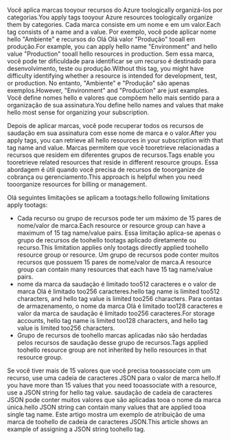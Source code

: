 <span data-ttu-id="1f7de-101">Você aplica marcas tooyour recursos do Azure toologically organizá-los por categorias.</span><span class="sxs-lookup"><span data-stu-id="1f7de-101">You apply tags tooyour Azure resources toologically organize them by categories.</span></span> <span data-ttu-id="1f7de-102">Cada marca consiste em um nome e em um valor.</span><span class="sxs-lookup"><span data-stu-id="1f7de-102">Each tag consists of a name and a value.</span></span> <span data-ttu-id="1f7de-103">Por exemplo, você pode aplicar nome hello "Ambiente" e recursos do Olá Olá valor "Produção" tooall em produção.</span><span class="sxs-lookup"><span data-stu-id="1f7de-103">For example, you can apply hello name "Environment" and hello value "Production" tooall hello resources in production.</span></span> <span data-ttu-id="1f7de-104">Sem essa marca, você pode ter dificuldade para identificar se um recurso é destinado para desenvolvimento, teste ou produção.</span><span class="sxs-lookup"><span data-stu-id="1f7de-104">Without this tag, you might have difficulty identifying whether a resource is intended for development, test, or production.</span></span> <span data-ttu-id="1f7de-105">No entanto, "Ambiente" e "Produção" são apenas exemplos.</span><span class="sxs-lookup"><span data-stu-id="1f7de-105">However, "Environment" and "Production" are just examples.</span></span> <span data-ttu-id="1f7de-106">Você define nomes hello e valores que compõem hello mais sentido para a organização de sua assinatura.</span><span class="sxs-lookup"><span data-stu-id="1f7de-106">You define hello names and values that make hello most sense for organizing your subscription.</span></span>

<span data-ttu-id="1f7de-107">Depois de aplicar marcas, você pode recuperar todos os recursos de saudação em sua assinatura com esse nome de marca e o valor.</span><span class="sxs-lookup"><span data-stu-id="1f7de-107">After you apply tags, you can retrieve all hello resources in your subscription with that tag name and value.</span></span> <span data-ttu-id="1f7de-108">Marcas permitem que você tooretrieve relacionadas a recursos que residem em diferentes grupos de recursos.</span><span class="sxs-lookup"><span data-stu-id="1f7de-108">Tags enable you tooretrieve related resources that reside in different resource groups.</span></span> <span data-ttu-id="1f7de-109">Essa abordagem é útil quando você precisa de recursos de tooorganize de cobrança ou gerenciamento.</span><span class="sxs-lookup"><span data-stu-id="1f7de-109">This approach is helpful when you need tooorganize resources for billing or management.</span></span>

<span data-ttu-id="1f7de-110">Olá seguintes limitações se aplicam a tootags:</span><span class="sxs-lookup"><span data-stu-id="1f7de-110">hello following limitations apply tootags:</span></span>

* <span data-ttu-id="1f7de-111">Cada recurso ou grupo de recursos pode ter um máximo de 15 pares de nome/valor de marca.</span><span class="sxs-lookup"><span data-stu-id="1f7de-111">Each resource or resource group can have a maximum of 15 tag name/value pairs.</span></span> <span data-ttu-id="1f7de-112">Essa limitação aplica-se apenas o grupo de recursos de toohello tootags aplicado diretamente ou recurso.</span><span class="sxs-lookup"><span data-stu-id="1f7de-112">This limitation applies only tootags directly applied toohello resource group or resource.</span></span> <span data-ttu-id="1f7de-113">Um grupo de recursos pode conter muitos recursos que possuem 15 pares de nome/valor de marca.</span><span class="sxs-lookup"><span data-stu-id="1f7de-113">A resource group can contain many resources that each have 15 tag name/value pairs.</span></span> 
* <span data-ttu-id="1f7de-114">nome da marca da saudação é limitado too512 caracteres e o valor de marca Olá é limitado too256 caracteres.</span><span class="sxs-lookup"><span data-stu-id="1f7de-114">hello tag name is limited too512 characters, and hello tag value is limited too256 characters.</span></span> <span data-ttu-id="1f7de-115">Para contas de armazenamento, o nome da marca Olá é limitado too128 caracteres e valor da marca de saudação é limitado too256 caracteres.</span><span class="sxs-lookup"><span data-stu-id="1f7de-115">For storage accounts, hello tag name is limited too128 characters, and hello tag value is limited too256 characters.</span></span>
* <span data-ttu-id="1f7de-116">Grupo de recursos de toohello marcas aplicadas não são herdadas pelos recursos de saudação desse grupo de recursos.</span><span class="sxs-lookup"><span data-stu-id="1f7de-116">Tags applied toohello resource group are not inherited by hello resources in that resource group.</span></span> 

<span data-ttu-id="1f7de-117">Se você tiver mais de 15 valores que você precisa tooassociate com um recurso, use uma cadeia de caracteres JSON para o valor de marca hello.</span><span class="sxs-lookup"><span data-stu-id="1f7de-117">If you have more than 15 values that you need tooassociate with a resource, use a JSON string for hello tag value.</span></span> <span data-ttu-id="1f7de-118">saudação de cadeia de caracteres JSON pode conter muitos valores que são aplicadas tooa o nome da marca única.</span><span class="sxs-lookup"><span data-stu-id="1f7de-118">hello JSON string can contain many values that are applied tooa single tag name.</span></span> <span data-ttu-id="1f7de-119">Este artigo mostra um exemplo de atribuição de uma marca de toohello de cadeia de caracteres JSON.</span><span class="sxs-lookup"><span data-stu-id="1f7de-119">This article shows an example of assigning a JSON string toohello tag.</span></span>
